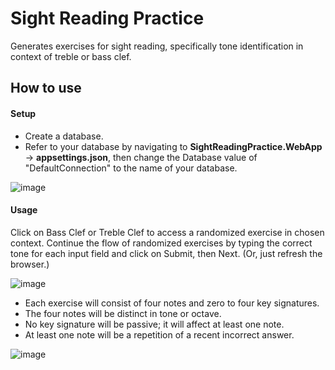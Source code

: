 # Sight Reading Practice
Generates exercises for sight reading, specifically tone identification in context of treble or bass clef.

## How to use

#### Setup
- Create a database.
- Refer to your database by navigating to **SightReadingPractice.WebApp** -> **appsettings.json**, then change the Database value of "DefaultConnection" to the name of your database.

![image](https://user-images.githubusercontent.com/70913967/161496935-11e651c3-1524-40e7-b3ef-0658604f6fd6.png)

#### Usage
Click on Bass Clef or Treble Clef to access a randomized exercise in chosen context. Continue the flow of randomized exercises by typing the correct tone for each input field and click on Submit, then Next. (Or, just refresh the browser.)

![image](https://user-images.githubusercontent.com/70913967/160592776-de36c8af-354b-4662-836f-927f9cc84647.png)


* Each exercise will consist of four notes and zero to four key signatures.
* The four notes will be distinct in tone or octave.
* No key signature will be passive; it will affect at least one note.
* At least one note will be a repetition of a recent incorrect answer.

![image](https://user-images.githubusercontent.com/70913967/160592799-b04887da-4f43-45b0-a652-f7200aee0371.png)
